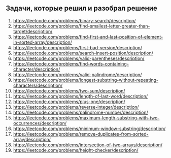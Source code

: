 ## Задачи, которые решил и разобрал решение

1) https://leetcode.com/problems/binary-search/description/
2) https://leetcode.com/problems/find-smallest-letter-greater-than-target/description/
3) https://leetcode.com/problems/find-first-and-last-position-of-element-in-sorted-array/description/
4) https://leetcode.com/problems/first-bad-version/description/
5) https://leetcode.com/problems/search-insert-position/description/
6) https://leetcode.com/problems/valid-parentheses/description/
7) https://leetcode.com/problems/find-words-containing-character/description/
8) https://leetcode.com/problems/valid-palindrome/description/
9) https://leetcode.com/problems/longest-substring-without-repeating-characters/description/
10) https://leetcode.com/problems/two-sum/description/
11) https://leetcode.com/problems/length-of-last-word/description/
12) https://leetcode.com/problems/plus-one/description/
13) https://leetcode.com/problems/reverse-integer/description/
14) https://leetcode.com/problems/palindrome-number/description/
15) https://leetcode.com/problems/maximum-length-substring-with-two-occurrences/description/
16) https://leetcode.com/problems/minimum-window-substring/description/
17) https://leetcode.com/problems/remove-duplicates-from-sorted-array/description/
18) https://leetcode.com/problems/intersection-of-two-arrays/description/
19) https://leetcode.com/problems/height-checker/description/
